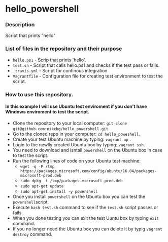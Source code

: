 # hello_powershell

### Description
Script that prints "hello"

### List of files in the repository and their purpose
- `hello.ps1` - Scrip that prints 'hello'.
- `test.sh` - Script that calls hello.ps1 and checks if the test pass or fails. 
- `.travis.yml` - Script for continous integration
- `Vagrantfile` - Configuration file for creating test environment to test the script.

### How to use this repository.
#### In this example I will use Ubuntu test enviroment if you don't have Windows enviroment to test the script.
* Clone the repository to your local computer: `git clone git@github.com:nikcbg/hello_powershell.git`.
* Go to the cloned repo in your computer: `cd hello_poweshell`.
* Create your test Ubuntu machine by typing: `vagrant up` .
* Login to the newlly created Ubuntu box by typing: `vagrant ssh`.
* You need to download and isntall `powershell` on the Ubuntu box in case to test the script. 
* Run the following lines of code on your Ubuntu test machine:
  * `wget -q -P /tmp https://packages.microsoft.com/config/ubuntu/16.04/packages-microsoft-prod.deb`
  * `sudo dpkg -i /tmp/packages-microsoft-prod.deb`
  * `sudo apt-get update`
  * `sudo apt-get install -y powershell`
* Once you install `powershell` on the Ubuntu box you can test the `powershell`script.
* Execute `bash test.sh` command to see if the `test.sh` script passes or fails.
* When you done testing you can exit the test Uuntu box by typing `exit` command. 
* If you no longer need the Ubuntu box you can delete it by typig `vagrant destroy` command.
